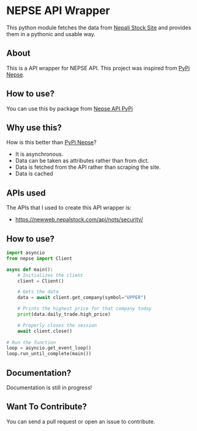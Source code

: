 # NEPSE API Wrapper

This python module fetches the data from [Nepali Stock Site](https://newweb.nepalstock.com/) and provides them in a pythonic
and usable way.


## About

This is a API wrapper for NEPSE API. This project was inspired from [PyPi Nepse](https://github.com/pyFrappe/nepse). 

## How to use?

You can use this by package from [Nepse API PyPi](https://pypi.org/project/nepse-api/)

## Why use this?

How is this better than [PyPi Nepse](https://github.com/pyFrappe/nepse)?
- It is asynchronous.
- Data can be taken as attributes rather than from dict.
- Data is fetched from the API rather than scraping the site.
- Data is cached 

## APIs used

The APIs that I used to create this API wrapper is:
- https://newweb.nepalstock.com/api/nots/security/

## How to use?

```py
import asyncio
from nepse import Client

async def main():
    # Initializes the client
    client = Client()

    # Gets the data
    data = await client.get_company(symbol="UPPER")

    # Prints the highest price for that company today
    print(data.daily_trade.high_price)

    # Properly closes the session
    await client.close()
    
# Run the function
loop = asyncio.get_event_loop()
loop.run_until_complete(main())
```

## Documentation?

Documentation is still in progress!

## Want To Contribute?

You can send a pull request or open an issue to contribute.